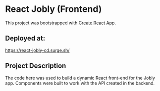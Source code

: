 # React Jobly (Frontend)

This project was bootstrapped with [Create React App](https://github.com/facebook/create-react-app).

## Deployed at:

https://react-jobly-cd.surge.sh/

## Project Description

The code here was used to build a dynamic React front-end for the Jobly app. Components were built to work with the API created in the backend.
